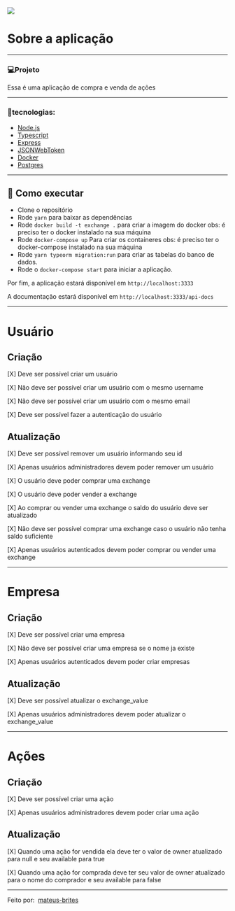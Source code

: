 <img src="https://ik.imagekit.io/mbrites/Captura_de_tela_de_2021-08-20_11-58-25_BxSGlCBKq.png?updatedAt=1629471794360">

# Sobre a aplicação

---

### 💻Projeto

Essa é uma aplicação de compra e venda de ações

---

### 🍃tecnologias:

- [Node.js](https://nodejs.org/en/)
- [Typescript](https://www.typescriptlang.org/)
- [Express](https://expressjs.com/pt-br/)
- [JSONWebToken](https://github.com/auth0/node-jsonwebtoken#readme)
- [Docker](https://www.docker.com/)
- [Postgres](https://www.postgrescompare.com/)

---

## 🚀 Como executar

- Clone o repositório
- Rode `yarn` para baixar as dependências
- Rode `docker build -t exchange .` para criar a imagem do docker obs: é preciso ter o docker instalado na sua máquina
- Rode `docker-compose up` Para criar os containeres obs: é preciso ter o docker-compose instalado na sua máquina
- Rode `yarn typeorm migration:run` para criar as tabelas do banco de dados.
- Rode o `docker-compose start` para iniciar a aplicação.

Por fim, a aplicação estará disponível em `http://localhost:3333`

A documentação estará disponível em `http://localhost:3333/api-docs`

---

# Usuário

## Criação

[X] Deve ser possível criar um usuário

[X] Não deve ser possível criar um usuário com o mesmo username

[X] Não deve ser possível criar um usuário com o mesmo email

[X] Deve ser possível fazer a autenticação do usuário

## Atualização

[X] Deve ser possível remover um usuário informando seu id

[X] Apenas usuários administradores devem poder remover um usuário

[X] O usuário deve poder comprar uma exchange

[X] O usuário deve poder vender a exchange

[X] Ao comprar ou vender uma exchange o saldo do usuário deve ser atualizado

[X] Não deve ser possível comprar uma exchange caso o usuário não tenha saldo suficiente

[X] Apenas usuários autenticados devem poder comprar ou vender uma exchange

---

# Empresa

## Criação

[X] Deve ser possível criar uma empresa

[X] Não deve ser possível criar uma empresa se o nome ja existe

[X] Apenas usuários autenticados devem poder criar empresas

## Atualização

[X] Deve ser possível atualizar o exchange_value

[X] Apenas usuários administradores devem poder atualizar o exchange_value

---

# Ações

## Criação

[X] Deve ser possível criar uma ação

[X] Apenas usuários administradores devem poder criar uma ação

## Atualização

[X] Quando uma ação for vendida ela deve ter o valor de owner atualizado para null e seu available para true

[X] Quando uma ação for comprada deve ter seu valor de owner atualizado para o nome do comprador e seu available para false

---

Feito por:  &nbsp;[mateus-brites](https://github.com/mateus-brites)